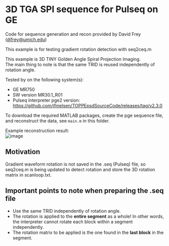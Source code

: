 # 3D TGA SPI sequence for Pulseq on GE 

Code for sequence generation and recon provided by David Frey (djfrey@umich.edu)

This example is for testing gradient rotation detection with seq2ceq.m 

This example is 3D TINY Golden Angle Spiral Projection Imaging.  
The main thing to note is that the same TRID is reused independently of rotation angle.

Tested by on the following system(s):
* GE MR750
* SW version MR30.1\_R01
* Pulseq interpreter pge2 version: https://github.com/jfnielsen/TOPPEpsdSourceCode/releases/tag/v2.3.0

To download the required MATLAB packages,
create the pge sequence file, and reconstruct the data, see `main.m` in this folder.

Example reconstruction result:  
![image](https://github.com/user-attachments/assets/6f8a9bbb-a9e6-47d3-88c9-580bf4b66cdc)

## Motivation

Gradient waveform rotation is not saved in the .seq (Pulseq) file,
so seq2ceq.m is being updated to detect rotation and store the 3D rotation
matrix in scanloop.txt.

## Important points to note when preparing the .seq file

* Use the same TRID independently of rotation angle.
* The rotation is applied to the **entire segment** as a whole!
  In other words, the interpreter cannot rotate each block 
  within a segment independently.
* The rotation matrix to be applied is the one found in the **last block** in the segment.

